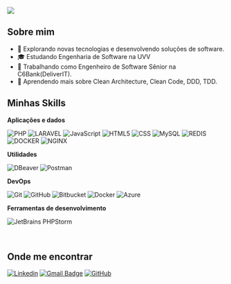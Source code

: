![](https://komarev.com/ghpvc/?username=wmlavrador&color=006bed)

## Sobre mim

- 🌱 Explorando novas tecnologias e desenvolvendo soluções de software.
- 🎓 Estudando Engenharia de Software na UVV
- 💼 Trabalhando como Engenheiro de Software Sênior na C6Bank(DeliverIT).
- 🚀 Aprendendo mais sobre Clean Architecture, Clean Code, DDD, TDD.

## Minhas Skills

**Aplicações e dados**

![PHP](https://img.shields.io/badge/PHP-777BB4?style=for-the-badge&logo=php&logoColor=white)
![LARAVEL](https://img.shields.io/badge/Laravel-FF2D20?style=for-the-badge&logo=laravel&logoColor=white)
![JavaScript](https://img.shields.io/badge/JavaScript-F7DF1E?style=for-the-badge&logo=javascript&logoColor=black)
![HTML5](https://img.shields.io/badge/HTML-239120?style=for-the-badge&logo=html5&logoColor=white)
![CSS](https://img.shields.io/badge/CSS-239120?&style=for-the-badge&logo=css3&logoColor=white)
![MySQL](https://img.shields.io/badge/-MySQL-333333?style=flat&logo=mysql)
![REDIS](https://img.shields.io/badge/Redis-D9281A?style=for-the-badge&logo=redis&logoColor=white)
![DOCKER](https://img.shields.io/badge/Docker-2496ED?style=for-the-badge&logo=docker&logoColor=white)
![NGINX](https://img.shields.io/badge/Nginx-009639?style=for-the-badge&logo=nginx&logoColor=white)

**Utilidades**

![DBeaver](https://img.shields.io/badge/-Dbeaver-333333?style=flat&logo=dbeaver)
![Postman](https://img.shields.io/badge/-Postman-333333?style=flat&logo=postman)

**DevOps**

![Git](https://img.shields.io/badge/-Git-333333?style=flat&logo=git)
![GitHub](https://img.shields.io/badge/-GitHub-333333?style=flat&logo=github)
![Bitbucket](https://img.shields.io/badge/-Bitbucket-333333?style=flat&logo=bitbucket)
![Docker](https://img.shields.io/badge/-Docker-333333?style=flat&logo=docker)
![Azure](https://img.shields.io/badge/-Azure-333333?style=flat&logo=azure)

**Ferramentas de desenvolvimento**

![JetBrains PHPStorm](https://img.shields.io/badge/-Phpstorm-333333?style=flat&logo=phpstorm&logoColor=007ACC)

<br/>

## Onde me encontrar

[![Linkedin](https://img.shields.io/badge/-wilsonlavrador-blue?style=flat-square&logo=Linkedin&logoColor=white&link=wilson-lavrador)](https://www.linkedin.com/in/wilson-lavrador/)
[![Gmail Badge](https://img.shields.io/badge/-wilsonmlavrador@gmail.com-006bed?style=flat-square&logo=Gmail&logoColor=white&link=mailto:wilsonmlavrador@gmail.com)](mailto:wilsonmlavrador@gmail.com)
[![GitHub](https://img.shields.io/github/followers/wmlavrador?label=follow&style=social)](https://github.com/wmlavrador)

